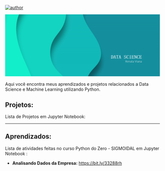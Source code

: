[![author](https://img.shields.io/badge/author-rbviana-red.svg)](https://www.linkedin.com/in/renataborgesviana)

<p align="center">
  <img src="img/banner_name.png">
</p>

Aqui você encontra meus aprendizados e projetos relacionados a Data Science e Machine Learning utilizando Python.

## Projetos:
Lista de Projetos em Jupyter Notebook:

---

## Aprendizados:
Lista de atividades feitas no curso Python do Zero - SIGMOIDAL  em Jupyter Notebook :
* **Analisando Dados da Empresa:** https://bit.ly/33288rh

